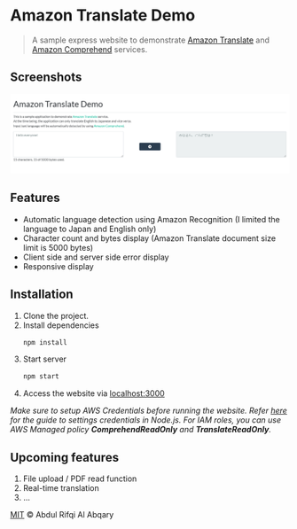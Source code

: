 # Amazon Translate Demo
> A sample express website to demonstrate [Amazon Translate](https://aws.amazon.com/translate/) and [Amazon Comprehend](https://aws.amazon.com/comprehend/) services.

## Screenshots
![](./screenshot.png)

## Features
- Automatic language detection using Amazon Recognition (I limited the language to Japan and English only)
- Character count and bytes display (Amazon Translate document size limit is 5000 bytes)
- Client side and server side error display
- Responsive display

## Installation
1. Clone the project.
2. Install dependencies
    ```sh
    npm install
    ```
3. Start server
   ```sh
   npm start
   ```
4. Access the website via [localhost:3000](localhost:3000)

*Make sure to setup AWS Credentials before running the website. Refer [here](https://docs.aws.amazon.com/sdk-for-javascript/v2/developer-guide/setting-credentials-node.html) for the guide to settings credentials in Node.js. For IAM roles, you can use AWS Managed policy **ComprehendReadOnly** and **TranslateReadOnly**.*

## Upcoming features
1. File upload / PDF read function
2. Real-time translation
3. ...

[MIT](https://github.com/reefqi037/amazon-translate-demo/blob/master/LICENSE) © Abdul Rifqi Al Abqary